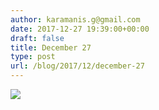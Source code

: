 ```yaml
---
author: karamanis.g@gmail.com
date: 2017-12-27 19:39:00+00:00
draft: false
title: December 27
type: post
url: /blog/2017/12/december-27
---
```




  
   ![](https://images.squarespace-cdn.com/content/v1/4f3f61bae4b063b909445965/1514390421960-SETNEFH0SS9VN30PDRUF/ke17ZwdGBToddI8pDm48kM8HwppLdFXrUUDZ8hZPCHR7gQa3H78H3Y0txjaiv_0fDoOvxcdMmMKkDsyUqMSsMWxHk725yiiHCCLfrh8O1z4YTzHvnKhyp6Da-NYroOW3ZGjoBKy3azqku80C789l0mwONMR1ELp49Lyc52iWr5dPAz4-vqD0-EI62zW04qCJyjPJSwtBqLTKc96O9LUE2Q/IMG_3519.jpg?format=original)

  


